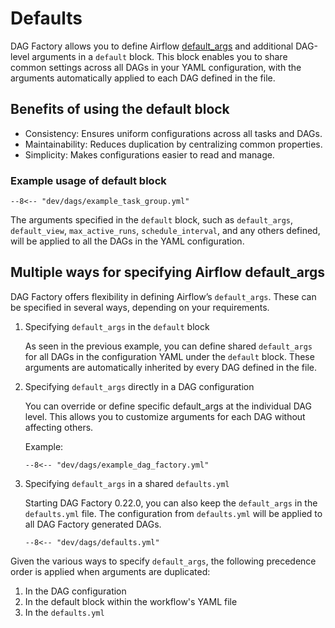 # Defaults

DAG Factory allows you to define Airflow
[default_args](https://airflow.apache.org/docs/apache-airflow/stable/core-concepts/dags.html#default-arguments) and
additional DAG-level arguments in a `default` block. This block enables you to share common settings across all DAGs in
your YAML configuration, with the arguments automatically applied to each DAG defined in the file.

## Benefits of using the default block

- Consistency: Ensures uniform configurations across all tasks and DAGs.
- Maintainability: Reduces duplication by centralizing common properties.
- Simplicity: Makes configurations easier to read and manage.

### Example usage of default block

```title="Usage of default block in YAML"
--8<-- "dev/dags/example_task_group.yml"
```

The arguments specified in the `default` block, such as `default_args`, `default_view`, `max_active_runs`,
`schedule_interval`, and any others defined, will be applied to all the DAGs in the YAML configuration.

## Multiple ways for specifying Airflow default_args

DAG Factory offers flexibility in defining Airflow’s `default_args`. These can be specified in several ways, depending on your requirements.

1. Specifying `default_args` in the `default` block

    As seen in the previous example, you can define shared `default_args` for all DAGs in the configuration YAML under
the `default` block. These arguments are automatically inherited by every DAG defined in the file.

2. Specifying `default_args` directly in a DAG configuration

    You can override or define specific default_args at the individual DAG level. This allows you to customize arguments
for each DAG without affecting others.

    Example:

    ```title="DAG level default_args"
    --8<-- "dev/dags/example_dag_factory.yml"
    ```

3. Specifying `default_args` in a shared `defaults.yml`

    Starting DAG Factory 0.22.0, you can also keep the `default_args` in the `defaults.yml` file. The configuration
from `defaults.yml` will be applied to all DAG Factory generated DAGs.

    ```title="defaults.yml"
    --8<-- "dev/dags/defaults.yml"
    ```

Given the various ways to specify `default_args`, the following precedence order is applied when arguments are
duplicated:

1. In the DAG configuration
2. In the default block within the workflow's YAML file
3. In the `defaults.yml`
